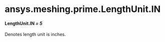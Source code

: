 <a id="ansys-meshing-prime-lengthunit-in"></a>

# ansys.meshing.prime.LengthUnit.IN

<a id="ansys.meshing.prime.LengthUnit.IN"></a>

#### LengthUnit.IN *= 5*

Denotes length unit is inches.

<!-- !! processed by numpydoc !! -->
